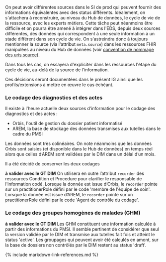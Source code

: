 On peut avoir différentes sources dans le SI de prod qui peuvent fournir des informations équivalentes avec des status différents. 
Idéalement, on s'attachera à reconstruire, au niveau du Hub de données, le cycle de vie de la ressource, avec les experts métiers. 
Cette tâche peut néanmoins être difficile et on pourra être amené à intégrer dans l'EDS, depuis deux sources différentes, des données qui correspondent à une seule information à un stade différent dans son cycle de vie. 
On s'astreindra donc à toujours mentionner la source (via l'attribut `meta.source`) dans les ressources FHIR manipulées au niveau du Hub de données (voir [convention de nommage des uris source](glossary.html#uri-des-sources)). 

Dans tous les cas, on essayera d'expliciter dans les ressources l'étape du cycle de vie, au-delà de la source de l'information. 

Ces décisions seront documentées dans le présent IG ainsi que les profils/extensions à mettre en œuvre le cas échéant. 

### Le codage des diagnostics et des actes

Il existe à l'heure actuelle deux sources d’information pour le codage des diagnostics et des actes :
 - Orbis, l'outil de gestion du dossier patient informatisé
 - AREM, la base de stockage des données transmises aux tutelles dans le cadre du PMSI

Les données sont très colinéaires. On note néanmoins que les données Orbis sont saisies (et disponible dans le Hub de données) en temps réel alors que celles d’AREM sont validées par le DIM dans un délai d’un mois. 

Il a été décidé de conserver les deux codages

**à valider avec le GT DIM** 
On utilisera en outre l’attribut `recorder` des ressources Condition et Procedure pour clarifier le responsable de l'information codé. 
Lorsque la donnée est issue d’Orbis, le `recorder` pointe sur un practitionerRole défini par le code 'membre de l'équipe de soin'. 
Lorsque la donnée est issue d’AREM, le `recorder` pointe sur un practitionerRole défini par le code 'Agent de contrôle du codage'.

### Le codage des groupes homogènes de malades (GHM)

**à valider avec le GT DIM**
Les GHM constituent une information calculée à partir des informations du PMSI. Il semble pertinent de considérer que seul la version validée par le DIM et transmise aux tutelles fait fois et atteint le status 'active'. Les groupages qui peuvent avoir été calculés en amont, sur la base de dossiers non contrôlés par le DIM restent au status 'draft'. 

{% include markdown-link-references.md %}